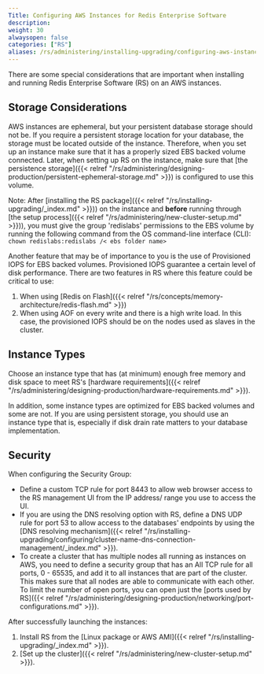 ```yaml
---
Title: Configuring AWS Instances for Redis Enterprise Software
description:
weight: 30
alwaysopen: false
categories: ["RS"]
aliases: /rs/administering/installing-upgrading/configuring-aws-instances/
---
```

There are some special considerations that are important when installing
and running Redis Enterprise Software (RS) on an AWS instances.

## Storage Considerations

AWS instances are ephemeral, but your persistent database storage should
not be. If you require a persistent storage location for your database,
the storage must be located outside of the instance. Therefore, when you
set up an instance make sure that it has a properly sized EBS backed volume
connected. Later, when setting up RS on the instance, make sure that [the
persistence storage]({{< relref "/rs/administering/designing-production/persistent-ephemeral-storage.md" >}}) is configured to use this volume.

Note: After [installing the RS package]({{< relref "/rs/installing-upgrading/_index.md" >}})) on the instance
and **before** running through [the setup process]({{< relref "/rs/administering/new-cluster-setup.md" >}})),
you must give the group 'redislabs' permissions to the EBS volume by
running the following command from the OS command-line interface (CLI):
`chown redislabs:redislabs /< ebs folder name>`

Another feature that may be of importance to you is the use of
Provisioned IOPS for EBS backed volumes. Provisioned IOPS guarantee a
certain level of disk performance. There are two features in RS where
this feature could be critical to use:

1. When using [Redis on
    Flash]({{< relref "/rs/concepts/memory-architecture/redis-flash.md" >}})
1. When using AOF on every write and there is a high write load. In
    this case, the provisioned IOPS should be on the nodes used as
    slaves in the cluster.

## Instance Types

Choose an instance type that has (at minimum) enough free memory and
disk space to meet RS's [hardware
requirements]({{< relref "/rs/administering/designing-production/hardware-requirements.md" >}}).

In addition, some instance types are optimized for EBS backed volumes
and some are not. If you are using persistent storage, you should use an
instance type that is, especially if disk drain rate matters to your database
implementation.

## Security

When configuring the Security Group:

- Define a custom TCP rule for port 8443 to allow web browser access
    to the RS management UI from the IP address/ range you use to
    access the UI.
- If you are using the DNS resolving option with RS, define a DNS UDP
    rule for port 53 to allow access to the databases' endpoints by
    using the [DNS resolving mechanism]({{< relref "/rs/installing-upgrading/configuring/cluster-name-dns-connection-management/_index.md" >}}).
- To create a cluster that has multiple nodes all running as instances on AWS,
    you need to define a security group that has an All TCP rule for all ports, 0 - 65535,
    and add it to all instances that are part of the cluster.
    This makes sure that all nodes are able to communicate with each other.
    To limit the number of open ports, you can open just the [ports used by RS]({{< relref "/rs/administering/designing-production/networking/port-configurations.md" >}}).

After successfully launching the instances:

1. Install RS from the [Linux package or AWS AMI]({{< relref "/rs/installing-upgrading/_index.md" >}}).
2. [Set up the cluster]({{< relref "/rs/administering/new-cluster-setup.md" >}}).
